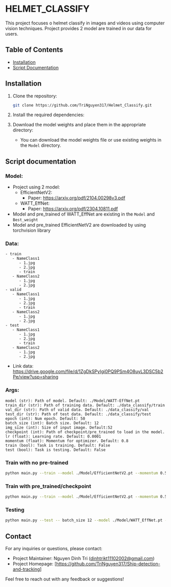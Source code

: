 # HELMET_CLASSIFY

This project focuses o helmet classify in images and videos using computer vision techniques. Project provides 2 model are trained in our data for users.

## Table of Contents

- [Installation](#installation)
- [Script Documentation](#Script-Documentation)

## Installation

1. Clone the repository:

   ```bash
   git clone https://github.com/TriNguyen317/Helmet_Classify.git

   ```

2. Install the required dependencies:

3. Download the model weights and place them in the appropriate directory:

   - You can download the model weights file or use existing weights in the `Model` directory.

## Script documentation

### Model:
   - Project using 2 model: 
      * EfficientNetV2: 
         + Paper: https://arxiv.org/pdf/2104.00298v3.pdf
      * WATT_EffNet: 
         + Paper: https://arxiv.org/pdf/2304.10811.pdf
   - Model and pre_trained of WATT_EffNet are existing in the `Model` and `Best_weight`
   - Model and pre_trained EfficientNetV2 are downloaded by using torchvision library 

### Data:
```
- train
   - NameClass1
      - 1.jpg
      - 2.jpg
      - train
   - NameClass2
      - 1.jpg
      - 2.jpg
- valid 
   - NameClass1
      - 1.jpg
      - 2.jpg
      - train
   - NameClass2
      - 1.jpg
      - 2.jpg
- test 
   - NameClass1
      - 1.jpg
      - 2.jpg
      - train
   - NameClass2
      - 1.jpg
      - 2.jpg

```
- Link data: https://drive.google.com/file/d/1ZgDkSPyIgi0PQ9PSm4O8uyL3DSC5b2Pe/view?usp=sharing
### Args:
    model (str): Path of model. Default: ./Model/WATT-EffNet.pt
    train_dir (str): Path of training data. Default: ./data_classify/train
    val_dir (str): Path of valid data. Default: ./data_classify/val
    test_dir (str): Path of test data. Default: ./data_classify/test
    epoch (int): Num epoch. Default: 50
    batch_size (int): Batch size. Default: 12
    img_size (int): Size of input image. Default:52
    checkpoint (int): Path of checkpoint/pre_trained to load in the model. 
    lr (float): Learning rate. Default: 0.0001
    momentum (float): Momentum for optimizer. Default: 0.8
    train (bool): Task is training. Default: False
    test (bool): Task is testing. Default: False

### Train with no pre-trained
```bash
python main.py --train --model ./Model/EfficientNetV2.pt --momentum 0.5 --batch_size 24 --epoch 100 --lr 0.00001
```

### Train with pre_trained/checkpoint
```bash
python main.py --train --model ./Model/EfficientNetV2.pt --momentum 0.5 --batch_size 24 --epoch 100 --lr 0.00001 --checkpoint ./Checkpoint/EfficientNetV2.pt
```

### Testing
```bash
python main.py --test -- batch_size 12 --model ./Model/WATT_EffNet.pt --checkpoint ./Best_weight/WATT_EffNET2.pt
```

## Contact

For any inquiries or questions, please contact:

- Project Maintainer: Nguyen Dinh Tri (dinhtrikt11102002@gmail.com)
- Project Homepage: [https://github.com/TriNguyen317/Ship-detection-and-tracking]

Feel free to reach out with any feedback or suggestions!